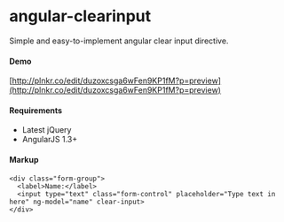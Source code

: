 angular-clearinput
==================

Simple and easy-to-implement angular clear input directive.

#### Demo
[http://plnkr.co/edit/duzoxcsga6wFen9KP1fM?p=preview](http://plnkr.co/edit/duzoxcsga6wFen9KP1fM?p=preview)

#### Requirements
 
+ Latest jQuery
+ AngularJS 1.3+
 

#### Markup  

    <div class="form-group">
      <label>Name:</label>
      <input type="text" class="form-control" placeholder="Type text in here" ng-model="name" clear-input>
    </div>
 

 
